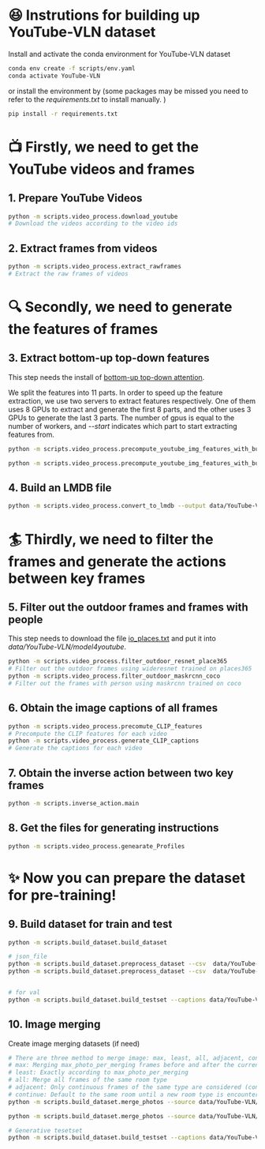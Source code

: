 # :satisfied: Instrutions for building up YouTube-VLN dataset

Install and activate the conda environment for YouTube-VLN dataset
```bash
conda env create -f scripts/env.yaml
conda activate YouTube-VLN
```
or install the environment by (some packages may be missed you need to refer to the *requirements.txt* to install manually. )
```bash
pip install -r requirements.txt
```

# :tv: Firstly, we need to get the YouTube videos and frames

## 1. Prepare YouTube Videos
```bash
python -m scripts.video_process.download_youtube
# Download the videos according to the video ids
```

## 2. Extract frames from videos
```bash
python -m scripts.video_process.extract_rawframes
# Extract the raw frames of videos
```


# :mag: Secondly, we need to generate the features of frames

## 3. Extract bottom-up top-down features
This step needs the install of [bottom-up top-down attention](https://github.com/peteanderson80/bottom-up-attention.git).

We split the features into 11 parts. In order to speed up the feature extraction, we use two servers to extract features respectively. One of them uses 8 GPUs to extract and generate the first 8 parts, and the other uses 3 GPUs to generate the last 3 parts. The number of gpus is equal to the number of workers, and *--start* indicates which part to start extracting features from.
```bash
python -m scripts.video_process.precompute_youtube_img_features_with_butd --gpu "0,1,2,3,4,5,6,7" --num-workers 8 --start 0 --num-splits 11

python -m scripts.video_process.precompute_youtube_img_features_with_butd --gpu "4,5,6" --num-workers 3 --start 8 --num-splits 8
```

## 4. Build an LMDB file
```bash
python -m scripts.video_process.convert_to_lmdb --output data/YouTube-VLN/youtube_img_features/img_features --tsv-folder data/YouTube-VLN/youtube_img_features
```


# :surfer: Thirdly, we need to filter the frames and generate the actions between key frames

## 5. Filter out the outdoor frames and frames with people
This step needs to download the file [io_places.txt](https://drive.google.com/file/d/1xdx89y7LBn8G1KUZP-u1ifg4BCPKFHGy/view?usp=drive_link) and put it into *data/YouTube-VLN/model4youtube*.
```bash
python -m scripts.video_process.filter_outdoor_resnet_place365
# Filter out the outdoor frames using wideresnet trained on places365
python -m scripts.video_process.filter_outdoor_maskrcnn_coco
# Filter out the frames with person using maskrcnn trained on coco
```

## 6. Obtain the image captions of all frames
```bash
python -m scripts.video_process.precomute_CLIP_features
# Precompute the CLIP features for each video
python -m scripts.video_process.generate_CLIP_captions
# Generate the captions for each video
```

## 7. Obtain the inverse action between two key frames
```bash
python -m scripts.inverse_action.main
```

## 8. Get the files for generating instructions
```bash
python -m scripts.video_process.genearate_Profiles
```

# :sparkles: Now you can prepare the dataset for pre-training!

## 9. Build dataset for train and test
```bash
python -m scripts.build_dataset.build_dataset

# json_file
python -m scripts.build_dataset.preprocess_dataset --csv  data/YouTube-VLN/Extra/ytb_test.tsv --name ytb_test
python -m scripts.build_dataset.preprocess_dataset --csv  data/YouTube-VLN/Extra/ytb_train.tsv --name ytb_train


# for val
python -m scripts.build_dataset.build_testset --captions data/YouTube-VLN/ytb/ytb_test.json --output data/YouTube-VLN/ytb/testset.json
```

## 10. Image merging
Create image merging datasets (if need)
```bash
# There are three method to merge image: max, least, all, adjacent, continue (default: max)
# max: Merging max_photo_per_merging frames before and after the current frame
# least: Exactly according to max_photo_per_merging
# all: Merge all frames of the same room type
# adjacent: Only continuous frames of the same type are considered (continuous means the difference between the two frames is 1)
# continue: Default to the same room until a new room type is encountered (only valid frames are considered)
python -m scripts.build_dataset.merge_photos --source data/YouTube-VLN/ytb/ytb_test.json --output data/YouTube-VLN/ytb/merge+ytb_test.json --merge-method max

python -m scripts.build_dataset.merge_photos --source data/YouTube-VLN/ytb/ytb_train.json --output data/YouTube-VLN/ytb/merge+ytb_train.json --merge-method max

# Generative tesetset 
python -m scripts.build_dataset.build_testset --captions data/YouTube-VLN/ytb/merge+ytb_test.json --output data/YouTube-VLN/ytb/merge+testset.json
```
